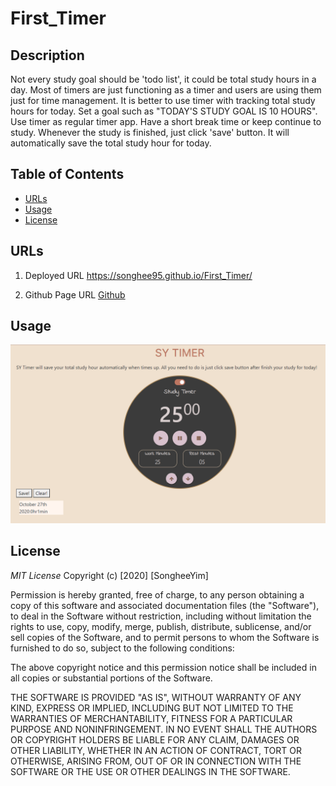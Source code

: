 # First_Timer
## Description
Not every study goal should be 'todo list', it could be total study hours in a day. Most of timers are just functioning as a timer and users are using them just for time management. It is better to use timer with tracking total study hours for today. Set a goal such as "TODAY'S STUDY GOAL IS 10 HOURS". Use timer as regular timer app. Have a short break time or keep continue to study. Whenever the study is finished, just click 'save' button. It will automatically save the total study hour for today. 

## Table of Contents
* [URLs](#URLs)
* [Usage](#usage)
* [License](#license)


## URLs
1. Deployed URL
     https://songhee95.github.io/First_Timer/

2. Github Page URL
    [Github](https://github.com/Songhee95/First_Timer)


## Usage
![GitHub Logo](./assets/images/timer.PNG)


## License
*MIT License*
Copyright (c) [2020] [SongheeYim]

Permission is hereby granted, free of charge, to any person obtaining a copy
of this software and associated documentation files (the "Software"), to deal
in the Software without restriction, including without limitation the rights
to use, copy, modify, merge, publish, distribute, sublicense, and/or sell
copies of the Software, and to permit persons to whom the Software is
furnished to do so, subject to the following conditions:

The above copyright notice and this permission notice shall be included in all
copies or substantial portions of the Software.

THE SOFTWARE IS PROVIDED "AS IS", WITHOUT WARRANTY OF ANY KIND, EXPRESS OR
IMPLIED, INCLUDING BUT NOT LIMITED TO THE WARRANTIES OF MERCHANTABILITY,
FITNESS FOR A PARTICULAR PURPOSE AND NONINFRINGEMENT. IN NO EVENT SHALL THE
AUTHORS OR COPYRIGHT HOLDERS BE LIABLE FOR ANY CLAIM, DAMAGES OR OTHER
LIABILITY, WHETHER IN AN ACTION OF CONTRACT, TORT OR OTHERWISE, ARISING FROM,
OUT OF OR IN CONNECTION WITH THE SOFTWARE OR THE USE OR OTHER DEALINGS IN THE
SOFTWARE.
